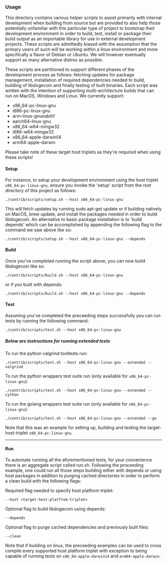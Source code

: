 ### Usage

This directory contains various helper scripts to assist primarily with internal development when building from source but are provided to also help those potentially unfamiliar with this particular type of project to bootstrap their development environment in order to build, test, install or package their build output as an importable library for use in external development projects. These scripts are admittedly biased with the assumption that the primary users of such will be working within a linux environment and more specifically a flavor of Debian or Ubuntu. We will however eventually support as many alternative distros as possible.

These scripts are partitioned to support different phases of the development process as follows: fetching updates for package management, installation of required dependencies needed to build, building of libdogecoin and finally testing of built binaries. Each script was written with the intention of supporting multi-architecture builds that can run on MacOS, Windows and Linux. We currently support:

 - x86_64-pc-linux-gnu
 - i686-pc-linux-gnu
 - arm-linux-gnueabihf
 - aarch64-linux-gnu
 - x86_64-w64-mingw32
 - i686-w64-mingw32
 - x86_64-apple-darwin14
 - arm64-apple-darwin

Please take note of these target host triplets as they're required when using these scripts!

#### Setup

For instance, to setup your development environment using the host triplet `x86_64-pc-linux-gnu`, ensure you invoke the 'setup' script from the root directory of this project as follows:

```
./contrib/scripts/setup.sh --host x86_64-pc-linux-gnu
```

This will fetch updates by running sudo apt-get update or if building natively on MacOS, brew update, and install the packages needed in order to build libdogecoin. An alternative to basic package installation is to 'build depends' which can be accomplished by appending the following flag to the command we saw above like so:

```
./contrib/scripts/setup.sh --host x86_64-pc-linux-gnu --depends
```

#### Build

Once you've completed running the script above, you can now build libdogecoin like so:
```
./contrib/scripts/build.sh --host x86_64-pc-linux-gnu
```
or if you built with depends:

```
./contrib/scripts/build.sh --host x86_64-pc-linux-gnu --depends
```

#### Test

Assuming you've completed the preceeding steps successfully you can run tests by running the following command:
```
./contrib/scripts/test.sh --host x86_64-pc-linux-gnu
```

##### Below are instructions for running extended tests

To run the python valgrind tooltests run:
```
./contrib/scripts/test.sh --host x86_64-pc-linux-gnu --extended --valgrind
```

To run the python wrappers test suite run (only available for `x86_64-pc-linux-gnu`):
```
./contrib/scripts/test.sh --host x86_64-pc-linux-gnu --extended --cython
```

To run the golang wrappers test suite run (only available for `x86_64-pc-linux-gnu`):
```
./contrib/scripts/test.sh --host x86_64-pc-linux-gnu --extended --go
```

Note that this was an example for setting up, building and testing the target-host-triplet `x86_64-pc-linux-gnu`.

-----------

#### Run

To automate running all the aforementioned tests, for your convenience there is an aggregate script called run.sh. Following the proceeding example, one could run all those steps building either with depends or using host packages in addition to purging cached directories in order to perform a clean build with the following flags:

Required flag needed to specify host platform triplet:
```
--host <target-host-platfrom-triplet>
```

Optional flag to build libdogecoin using depends:

```
--depends
```

Optional flag to purge cached dependencies and previously built files:

```
--clean
```

Note that if building on linux, the preceeding examples can be used to cross compile every supported host platform triplet with exception to being capable of running tests on `x86_64-apple-darwin14` and `arm64-apple-darwin`.
